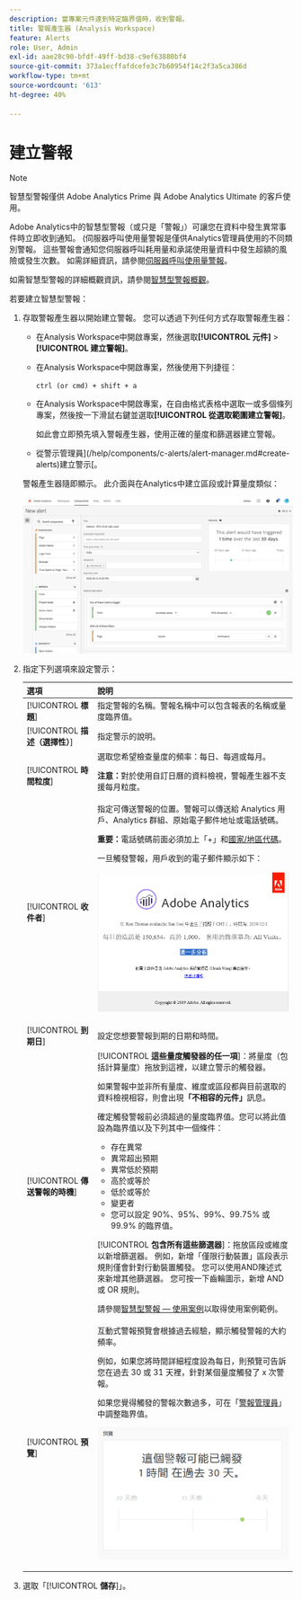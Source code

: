 ```yaml
---
description: 當專案元件達到特定臨界值時，收到警報。
title: 警報產生器 (Analysis Workspace)
feature: Alerts
role: User, Admin
exl-id: aae28c90-bfdf-49ff-bd38-c9ef63880bf4
source-git-commit: 373a1ecffafdcefe3c7b60954f14c2f3a5ca386d
workflow-type: tm+mt
source-wordcount: '613'
ht-degree: 40%

---
```


# 建立警報

>[!NOTE]
>
>智慧型警報僅供 Adobe Analytics Prime 與 Adobe Analytics Ultimate 的客戶使用。

Adobe Analytics中的智慧型警報（或只是「警報」）可讓您在資料中發生異常事件時立即收到通知。 (伺服器呼叫使用量警報是僅供Analytics管理員使用的不同類別警報。 這些警報會通知您伺服器呼叫耗用量和承諾使用量資料中發生超額的風險或發生次數。 如需詳細資訊，請參閱[伺服器呼叫使用量警報](/help/admin/admin/c-server-call-usage/scu-alerts.md)。

如需智慧型警報的詳細概觀資訊，請參閱[智慧型警報概觀](/help/analyze/analysis-workspace/c-intelligent-alerts/intellligent-alerts.md)。

若要建立智慧型警報：

1. 存取警報產生器以開始建立警報。 您可以透過下列任何方式存取警報產生器：

   * 在Analysis Workspace中開啟專案，然後選取&#x200B;**[!UICONTROL 元件]** > **[!UICONTROL 建立警報]**。
   * 在Analysis Workspace中開啟專案，然後使用下列捷徑：

     `ctrl (or cmd) + shift + a`
   * 在Analysis Workspace中開啟專案，在自由格式表格中選取一或多個條列專案，然後按一下滑鼠右鍵並選取&#x200B;**[!UICONTROL 從選取範圍建立警報]**。

     如此會立即預先填入警報產生器，使用正確的量度和篩選器建立警報。
   * 從警示管理員](/help/components/c-alerts/alert-manager.md#create-alerts)建立警示[。

   警報產生器隨即顯示。 此介面與在Analytics中建立區段或計算量度類似：

   ![](assets/alert-builder.png)

1. 指定下列選項來設定警示：

   | 選項 | 說明 |
   |---------|----------|
   | [!UICONTROL **標題**] | 指定警報的名稱。警報名稱中可以包含報表的名稱或量度臨界值。 |
   | [!UICONTROL **描述（選擇性）**] | 指定警示的說明。 |
   | [!UICONTROL **時間粒度**] | 選取您希望檢查量度的頻率：每日、每週或每月。<p><b>注意：</b>對於使用自訂日曆的資料檢視，警報產生器不支援每月粒度。<!--true?--></p> |
   | [!UICONTROL **收件者**] | 指定可傳送警報的位置。警報可以傳送給 Analytics 用戶、Analytics 群組、原始電子郵件地址或電話號碼。<p><b>重要：</b>電話號碼前面必須加上「+」和[國家/地區代碼](https://countrycode.org/)。</p><p>一旦觸發警報，用戶收到的電子郵件顯示如下：</p><p>![](assets/alerts-email.PNG)</p> |
   | [!UICONTROL **到期日**] | 設定您想要警報到期的日期和時間。 |
   | [!UICONTROL **傳送警報的時機**] | [!UICONTROL **這些量度觸發器的任一項**]：將量度（包括計算量度）拖放到這裡，以建立警示的觸發器。<p>如果警報中並非所有量度、維度或區段都與目前選取的資料檢視相容，則會出現&#x200B;**「不相容的元件」**&#x200B;訊息。</p><p>確定觸發警報前必須超過的量度臨界值。您可以將此值設為臨界值以及下列其中一個條件：</p><ul><li>存在異常</li><li>異常超出預期</li><li>異常低於預期</li><li>高於或等於</li><li>低於或等於</li><li>變更者</li><li>您可以設定 90%、95%、99%、99.75% 或 99.9% 的臨界值。</li></ul><p>[!UICONTROL **包含所有這些篩選器**]：拖放區段或維度以新增篩選器。 例如，新增「僅限行動裝置」區段表示規則僅會針對行動裝置觸發。 您可以使用AND陳述式來新增其他篩選器。 您可按一下齒輪圖示，新增 AND 或 OR 規則。</p><p>請參閱[智慧型警報 — 使用案例](/help/analyze/analysis-workspace/c-intelligent-alerts/alerts-use-cases.md)以取得使用案例範例。</p> |
   | [!UICONTROL **預覽**] | 互動式警報預覽會根據過去經驗，顯示觸發警報的大約頻率。<p>例如，如果您將時間詳細程度設為每日，則預覽可告訴您在過去 30 或 31 天裡，針對某個量度觸發了 x 次警報。</p><p>如果您覺得觸發的警報次數過多，可在「[警報管理員](/help/components/c-alerts/alert-manager.md)」中調整臨界值。</p><p>![](assets/alert_preview.png)</p> |

1. 選取「[!UICONTROL **儲存**]」。
